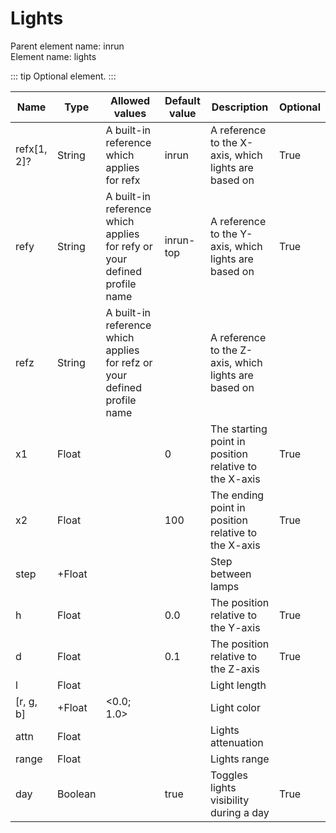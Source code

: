 # Lights

Parent element name: inrun\
Element name: lights

::: tip
Optional element.
:::


| Name        | Type    | Allowed values                                                           | Default value | Description                                           | Optional |
| ----------- | ------- | ------------------------------------------------------------------------ | ------------- | ----------------------------------------------------- | -------- |
| refx[1, 2]? | String  | A built-in reference which applies for refx                              | inrun         | A reference to the X-axis, which lights are based on  | True     |
| refy        | String  | A built-in reference which applies for refy or your defined profile name | inrun-top     | A reference to the Y-axis, which lights are based on  | True     |
| refz        | String  | A built-in reference which applies for refz or your defined profile name |               | A reference to the Z-axis, which lights are based on  |          |
| x1          | Float   |                                                                          | 0             | The starting point in position relative to the X-axis | True     |
| x2          | Float   |                                                                          | 100           | The ending point in position relative to the X-axis   | True     |
| step        | +Float  |                                                                          |               | Step between lamps                                    |          |
| h           | Float   |                                                                          | 0.0           | The position relative to the Y-axis                   | True     |
| d           | Float   |                                                                          | 0.1           | The position relative to the Z-axis                   | True     |
| l           | Float   |                                                                          |               | Light length                                          |          |
| [r, g, b]   | +Float  | <0.0; 1.0>                                                               |               | Light color                                           |          |
| attn        | Float   |                                                                          |               | Lights attenuation                                    |          |
| range       | Float   |                                                                          |               | Lights range                                          |          |
| day         | Boolean |                                                                          | true          | Toggles lights visibility during a day                | True     |